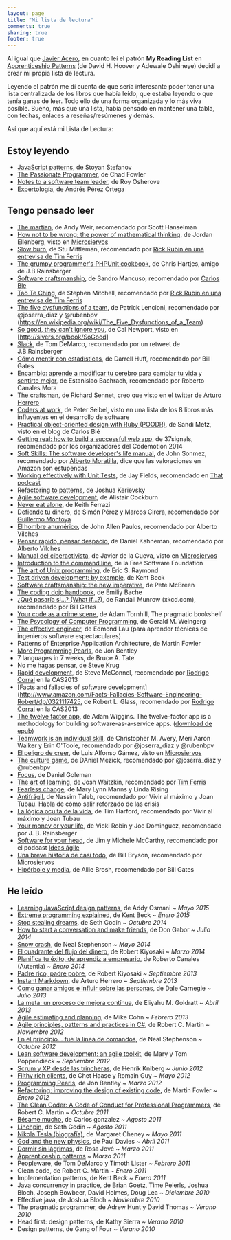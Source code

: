 ```yaml
---
layout: page
title: "Mi lista de lectura"
comments: true
sharing: true
footer: true
---
```


Al igual que [Javier Acero](http://javieracero.com), en cuanto leí el patrón 
**My Reading List**
en [Apprenticeship Patterns](/blog/2011/03/24/apprenticeship-patterns) 
(de David H. Hoover y Adewale Oshineye) decidí a crear mi propia lista de lectura.

Leyendo el patrón me dí cuenta de que sería interesante poder tener una lista centralizada 
de los libros que había leído, que estaba leyendo o que tenía ganas de leer. Todo ello de 
una forma organizada y lo más viva posible. Bueno, más que una lista, había pensado en 
mantener una tabla, con fechas, enlaces a reseñas/resúmenes y demás.

Así que aquí está mi Lista de Lectura:

## Estoy leyendo

- [JavaScript patterns](http://www.amazon.co.uk/JavaScript-Patterns-Stoyan-Stefanov/dp/0596806752), de Stoyan Stefanov
- [The Passionate Programmer](http://pragprog.com/book/cfcar2/the-passionate-programmer), de Chad Fowler
- [Notes to a software team leader](https://leanpub.com/teamleader), de Roy Osherove
- [Expertología](http://www.amazon.es/dp/8492414502), de Andrés Pérez Ortega

## Tengo pensado leer

- [The martian](http://www.amazon.com/The-Martian-Novel-Andy-Weir-ebook/dp/B00EMXBDMA), de Andy Weir, recomendado por Scott Hanselman
- [How not to be wrong: the power of mathematical thinking](http://www.amazon.es/gp/product/0143127535), de Jordan Ellenberg, visto en [Microsiervos](http://www.microsiervos.com/archivo/libros/how-not-to-be-wrong.html)
- [Slow burn](http://www.amazon.com/Slow-Burn-Faster-Exercising-Slower/dp/0062736744), de Stu Mittleman, recomendado por [Rick Rubin en una entrevisa de Tim Ferris](http://fourhourworkweek.com/2015/05/15/rick-rubin)
- [The grumpy programmer's PHPUnit cookbook](https://leanpub.com/grumpy-phpunit), de Chris Hartjes, amigo de J.B.Rainsberger
- [Software craftsmanship](https://leanpub.com/socra), de Sandro Mancuso, recomendado por [Carlos Ble](http://twitter.com/carlosble)
- [Tao Te Ching](http://www.amazon.com/Tao-Te-Ching-Laozi/dp/0060812451), de Stephen Mitchell, recomendado por [Rick Rubin en una entrevisa de Tim Ferris](http://fourhourworkweek.com/2015/05/15/rick-rubin) 
- [The five dysfunctions of a team](http://www.amazon.com/The-Five-Dysfunctions-Team-Leadership/dp/0787960756), de Patrick Lencioni, recomendado por @joserra_diaz y @rubenbpv (https://en.wikipedia.org/wiki/The_Five_Dysfunctions_of_a_Team)
- [So good, they can't ignore you](http://www.amazon.com/dp/1455509124?tag=sivers-20), de Cal Newport, visto en [http://sivers.org/book/SoGood]
- [Slack](http://www.amazon.es/s/ref=nb_sb_noss?__mk_es_ES=%C3%85M%C3%85%C5%BD%C3%95%C3%91&url=search-alias%3Daps&field-keywords=slack+tom+demarco&rh=i%3Aaps%2Ck%3Aslack+tom+demarco), de Tom DeMarco, recomendado por un retweet de J.B.Rainsberger
- [Cómo mentir con estadísticas](http://www.amazon.es/gp/product/8498922178), de Darrell Huff, recomendado por Bill Gates
- [Encambio: aprende a modificar tu cerebro para cambiar tu vida y sentirte mejor](http://m.casadellibro.com/libro-encambio-aprende-a-modificar-tu-cerebro-para-cambiar-tu-vida-y-sentirte-mejor/9788416029396/2548418), de Estanislao Bachrach, recomendado por Roberto Canales Mora
- [The craftsman](http://www.amazon.com/dp/0300151195/ref=cm_sw_su_dp), de Richard Sennet, creo que visto en el twitter de [Arturo Herrero](http://twitter.com/arturoherrero)
- [Coders at work](http://www.amazon.com/gp/product/1430219483), de Peter Seibel, visto en una lista de los 8 libros más influyentes en el desarrollo de software
- [Practical object-oriented design with Ruby (POODR)](http://www.poodr.com), de Sandi Metz, visto en el blog de Carlos Blé
- [Getting real: how to build a successful web app](https://gettingreal.37signals.com/), de 37signals, recomendado por los organizadores del Codemotion 2014
- [Soft Skills: The software developer's life manual](http://www.amazon.com/gp/product/1617292397/ref=as_li_tl?ie=UTF8&camp=1789&creative=390957&creativeASIN=1617292397&linkCode=as2&tag=makithecompsi-20&linkId=YNX4566EEVSNF3IL), de John Sonmez, recomendado por [Alberto Moratilla](http://twitter.com/4lberto), dice que las valoraciones en Amazon son estupendas
- [Working effectively with Unit Tests](https://leanpub.com/wewut?a=240G6_z5rAtB5wcgCycYSB), de Jay Fields, recomendado en [That podcast](http://thatpodcast.io)
- [Refactoring to patterns](http://www.amazon.com/gp/product/0321213351), de Joshua Kerievsky
- [Agile software development](http://www.amazon.com/Agile-Software-Development-Alistair-Cockburn/dp/0201699699), de Alistair Cockburn
- [Never eat alone](http://www.amazon.com/Never-Eat-Alone-Secrets-Relationship/dp/0385512058), de Keith Ferrazi
- [Defiende tu dinero](http://www.casadellibro.com/libro-defiende-tu-dinero/9788466651899/2016460), de Simón Pérez y Marcos Cirera, recomendado por [Guillermo Montoya](https://twitter.com/gmfdsr)
- [El hombre anumérico](http://www.amazon.com/El-Hombre-Anumerico-Spanish-Edition/dp/8472231496), de John Allen Paulos, recomendado por Alberto Vilches
- [Pensar rápido, pensar despacio](www.amazon.com/Pensar-rápido-despacio-Spanish-Edition-ebook/dp/B008BPHBTO), de Daniel Kahneman, recomendado por Alberto Vilches
- [Manual del ciberactivista](http://www.amazon.es/gp/product/8494408607), de Javier de la Cueva, visto en [Microsiervos](http://www.microsiervos.com/archivo/libros/manual-del-ciberactivista-o-como-la-politica-puede-ser-cosa-de-todos-gracias-a-internet.html)
- [Introduction to the command line](http://shop.fsf.org/product/Introduction_to_Command_Line/), de la Free Software Foundation
- [The art of Unix programming](http://www.catb.org/esr/writings/taoup), de Eric S. Raymond
- [Test driven development: by example](http://www.amazon.com/Test-Driven-Development-Kent-Beck/dp/0321146530), de Kent Beck
- [Software craftsmanship: the new imperative](http://www.amazon.com/Software-Craftsmanship-Imperative-Pete-McBreen/dp/0201733862), de Pete McBreen
- [The coding dojo handbook](https://leanpub.com/codingdojohandbook), de Emiliy Bache
- [¿Qué pasaría si...? (What if...?)](http://www.amazon.es/gp/product/B00TV7HI4E), de Randall Munrow (xkcd.com), recomendado por Bill Gates
- [Your code as a crime scene](https://pragprog.com/book/atcrime/your-code-as-a-crime-scene), de Adam Tornhill, The pragmatic bookshelf
- [The Psycology of Computer Programming](http://www.amazon.com/exec/obidos/ASIN/0932633420/codihorr-20), de Gerald M. Weingerg
- [The effective engineer](https://www.theeffectiveengineer.com/book), de Edmond Lau (para aprender técnicas de ingenieros software espectaculares)
- Patterns of Enterprise Application Architecture, de Martin Fowler
- [More Programming Pearls](http://search.barnesandnoble.com/More-Programming-Pearls/John-Bentley/e/9780201118896), de Jon Bentley
- 7 languages in 7 weeks, de Bruce A. Tate
- No me hagas pensar, de Steve Krug
- [Rapid development](http://www.stevemcconnell.com/rd.htm), de Steve McConnel, recomendado por [Rodrigo Corral](http://twitter.com/r_corral) en la CAS2013
- [Facts and fallacies of software development](http://www.amazon.com/Facts-Fallacies-Software-Engineering-Robert/dp/0321117425, de Robert L. Glass, recomendado por [Rodrigo Corral](http://twitter.com/r_corral) en la CAS2013
- [The twelve factor app](http://12factor.net/), de Adam Wiggins. The twelve-factor app is a methodology for building software-as-a-service apps. ([download de epub](http://12factor.net/12factor.epub))
- [Teamwork is an individual skill](http://www.amazon.com/Teamwork-Is-Individual-Skill-Responsibility/dp/1576751554), de Christopher M. Avery, Meri Aaron Walker y Erin O'Toole, recomendado por @joserra_diaz y @rubenbpv
- [El peligro de creer](http://www.amazon.es/gp/product/8415589271/ref=as_li_tf_tl?ie=UTF8&camp=3626&creative=24790&creativeASIN=8401346711&linkCode=as2&tag=microsiervos-21), de Luis Alfonso Gámez, visto en [Microsiervos](http://www.microsiervos.com/archivo/libros/el-peligro-de-creer-un-repaso-esceptico-a-las-pseudociencias-y-similares.html)
- [The culture game](http://www.amazon.com/The-Culture-Game-Tools-Manager/dp/0984875301/), de DAniel Mezick, recomendado por @joserra_diaz y @rubenbpv
- [Focus](http://www.amazon.es/gp/product/8499883052/), de Daniel Goleman
- [The art of learning](http://www.amazon.com/The-Art-Learning-Journey-Performance/dp/0743277465), de Josh Waitzkin, recomendado por [Tim Ferris](http://fourhourworkweek.com/2014/03/20/the-art-of-learning-joshua-waitzkin/)
- [Fearless change](http://www.amazon.com/Fearless-Change-Patterns-Introducing-Ideas/dp/0201741571), de Mary Lynn Manns y Linda Rising
- [Antifrágil](http://www.amazon.es/gp/product/8449328640/ref=as_li_ss_tl?ie=UTF8&camp=3626&creative=24822&creativeASIN=8449328640&linkCode=as2&tag=viviralmaximo-21), de Nassim Taleb, recomendado por Vivir al máximo y Joan Tubau. Habla de cómo salir reforzado de las crisis
- [La lógica oculta de la vida](http://www.amazon.es/gp/product/8484607399/ref=as_li_ss_tl?ie=UTF8&camp=3626&creative=24822&creativeASIN=8484607399&linkCode=as2&tag=viviralmaximo-21), de Tim Harford, recomendado por Vivir al máximo y Joan Tubau
- [Your money or your life](http://www.amazon.com/Your-Money-Life-Transforming-Relationship/dp/0143115766), de Vicki Robin y Joe Dominguez, recomendado por J. B. Rainsberger
- [Software for your head](http://www.amazon.com/Software-Your-Head-Protocols-Maintaining/dp/0201604566), de Jim y Michele McCarthy, recomendado por el podcast [Ideas ágile](http://www.ideasagiles.com/podcast/)
- [Una breve historia de casi todo](http://www.microsiervos.com/archivo/libros/una-breve-historia-de-casi-todo.html), de Bill Bryson, recomendado por Microsiervos
- [Hipérbole y media](http://www.amazon.es/gp/product/8416223076), de Allie Brosh, recomendado por Bill Gates

## He leído

- [Learning JavaScript design patterns](/blog/2015/05/29/learning-javascript-design-patterns), de Addy Osmani ~ *Mayo 2015*
- [Extreme programming explained](/blog/2015/01/02/extreme-programming-explained), de Kent Beck ~ *Enero 2015*
- [Stop stealing dreams](/blog/2015/03/13/stop-stealing-dreams), de Seth Godin ~ *Octubre 2014*
- [How to start a conversation and make friends](/blog/2014/12/05/how-to-start-conversations-and-make-friends), de Don Gabor ~ *Julio 2014*
- [Snow crash](http://www.amazon.com/Snow-Crash-Bantam-Spectra-Book/dp/0553380958), de Neal Stephenson ~ *Mayo 2014*
- [El cuadrante del flujo del dinero](https://github.com/rchavarria/book-notes/blob/master/published/cuadrante-flujo-dinero-by-robert-kiyosaki.md),
de Robert Kiyosaki ~ *Marzo 2014*
- [Planifica tu éxito, de aprendiz a empresario](/blog/2014/02/18/planifica-tu-exito),
de Roberto Canales (Autentia) ~ *Enero 2014*
- [Padre rico, padre pobre](http://www.amazon.com/Padre-Rico-Pobre-Spanish-Edition/dp/160396181X),
de Robert Kiyosaki ~ *Septiembre 2013*
- [Instant Markdown](/blog/2013/10/07/instant-markdown), de Arturo Herrero ~ *Septiembre 2013*
- [Como ganar amigos e influir sobre las personas](https://github.com/rchavarria/book-notes/blob/master/published/ganar-amigos-influir-personas-by-dale-carnegie.md),
de Dale Carnegie ~ *Julio 2013*
- [La meta: un proceso de mejora contínua](/blog/2013/04/10/la-meta), de Eliyahu M. Goldratt ~ *Abril 2013*
- [Agile estimating and planning](/blog/2013/02/13/agile-estimating-and-planning/), de Mike Cohn ~ *Febrero 2013*
- [Agile principles, patterns and practices in C#](http://rchavarria.wordpress.com/2012/11/22/agile-principles-patterns-and-practices-in-c), de Robert C. Martin ~ *Noviembre 2012*
- [En el principio... fue la linea de comandos](http://rchavarria.wordpress.com/2012/10/25/en-el-principio-fue-la-linea-de-comandos), de Neal Stephenson ~ *Octubre 2012*
- [Lean software development: an agile toolkit](http://rchavarria.wordpress.com/2012/10/10/lean-software-development), de Mary y Tom Poppendieck ~ *Septiembre 2012*
- [Scrum y XP desde las trincheras](http://rchavarria.wordpress.com/2012/07/06/scrum-y-xp-desde-las-trincheras), de Henrik Kniberg ~ *Junio 2012*
- [Filthy rich clients](http://filthyrichclients.org), de Chet Haase y Romain Guy ~ *Mayo 2012*
- [Programming Pearls](http://rchavarria.wordpress.com/2012/05/25/programming-pearls), de Jon Bentley ~ *Marzo 2012*
- [Refactoring: improving the design of existing code](http://www.amazon.com/gp/product/0201485672/ref=as_li_tf_il?ie=UTF8&amp;tag=good-read-books-20&amp;linkCode=as2&amp;camp=217145&amp;creative=399369&amp;creativeASIN=0201485672), de Martin Fowler ~ *Enero 2012*
- [The Clean Coder: A Code of Conduct for Professional Programmers](http://www.amazon.com/Clean-Coder-Conduct-Professional-Programmers/dp/0137081073/ref=sr_1_5?ie=UTF8&amp;qid=1314772593&amp;sr=8-5), de Robert C. Martin ~ *Octubre 2011*
- [Bésame mucho](http://www.casadellibro.com/libro-besame-mucho-como-criar-a-tus-hijos-con-amor-lujo/1159119/2900001206153), de Carlos gonzalez ~ *Agosto 2011*
- [Linchpin](http://www.amazon.com/Linchpin-Are-Indispensable-Seth-Godin/dp/1591844096/ref=sr_1_1?s=books&amp;ie=UTF8&amp;qid=1302263434&amp;sr=1-1), de Seth Godin ~ *Agosto 2011*
- [Nikola Tesla (biografía)](http://www.casadellibro.com/libro-nikola-tesla-el-genio-al-que-le-robaron-la-luz/1652872/2900001360156), de Margaret Cheney ~ *Mayo 2011*
- [God and the new physics](http://rchavarria.wordpress.com/2011/04/08/god-and-the-new-physics), de Paul Davies ~ *Abril 2011*
- [Dormir sin lágrimas](http://rchavarria.wordpress.com/2011/03/29/dormir-sin-lagrimas), de Rosa Jové ~ *Marzo 2011*
- [Apprenticeship patterns](/blog/2011/03/24/apprenticeship-patterns) ~ *Marzo 2011*
- Peopleware, de Tom DeMarco y Timoth Lister ~ *Febrero 2011*
- Clean code, de Robert C. Martin ~ *Enero 2011*
- Implementation patterns, de Kent Beck ~ *Enero 2011*
- Java concurrency in practice, de Brian Goetz, Time Peierls, Joshua Bloch, Joseph Bowbeer, David Holmes, Doug Lea ~ *Diciembre 2010*
- Effective java, de Joshua Bloch ~ *Noviembre 2010*
- The pragmatic programmer, de Adrew Hunt y David Thomas ~ *Verano 2010*
- Head first: design patterns, de Kathy Sierra ~ *Verano 2010*
- Design patterns, de Gang of Four ~ *Verano 2010*
